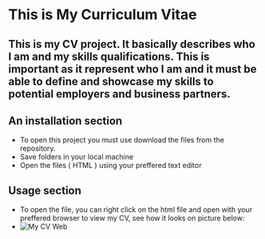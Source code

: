# This is My Curriculum Vitae
## This is my CV project. It basically describes who I am and my skills qualifications. This is important as it represent who I am and it must be able to define and showcase my skills to potential employers and business partners. 
## An installation section
* To open this project you must use download the files from the repository.
* Save folders in your local machine
* Open the files ( HTML ) using your preffered text editor
## Usage section 
* To open the file, you can right click on the html file and open with your preffered browser to view my CV, see how it looks on picture below:
* ![My CV Web](https://github.com/Olebogeng-code/MyCV/assets/143753466/d0a0be25-31f9-483e-a086-d80f01fc1424)


